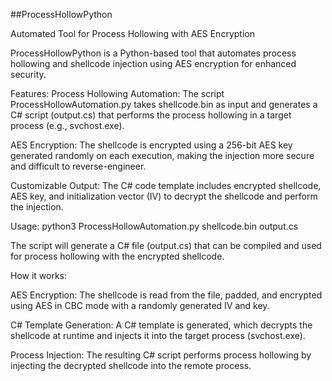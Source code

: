 ##ProcessHollowPython

Automated Tool for Process Hollowing with AES Encryption

ProcessHollowPython is a Python-based tool that automates process hollowing and shellcode injection using AES encryption for enhanced security.

Features:
Process Hollowing Automation: The script ProcessHollowAutomation.py takes shellcode.bin as input and generates a C# script (output.cs) that performs the process hollowing in a target process (e.g., svchost.exe).

AES Encryption: The shellcode is encrypted using a 256-bit AES key generated randomly on each execution, making the injection more secure and difficult to reverse-engineer.

Customizable Output: The C# code template includes encrypted shellcode, AES key, and initialization vector (IV) to decrypt the shellcode and perform the injection.

Usage: python3 ProcessHollowAutomation.py shellcode.bin output.cs

The script will generate a C# file (output.cs) that can be compiled and used for process hollowing with the encrypted shellcode.

How it works:

AES Encryption: The shellcode is read from the file, padded, and encrypted using AES in CBC mode with a randomly generated IV and key.

C# Template Generation: A C# template is generated, which decrypts the shellcode at runtime and injects it into the target process (svchost.exe).

Process Injection: The resulting C# script performs process hollowing by injecting the decrypted shellcode into the remote process.
